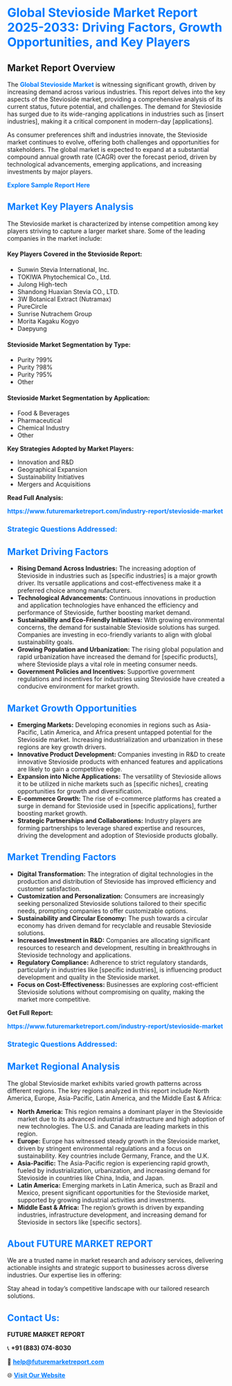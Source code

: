<h1 style="color: #007BFF;">Global Stevioside Market Report 2025-2033: Driving Factors, Growth Opportunities, and Key Players</h1>

<section id="overview">
<h2>Market Report Overview</h2>
<p>The <a href="https://www.futuremarketreport.com/industry-report/stevioside-market" style="color: #007BFF; text-decoration: none;"><strong>Global Stevioside Market</strong></a> is witnessing significant growth, driven by increasing demand across various industries. This report delves into the key aspects of the Stevioside market, providing a comprehensive analysis of its current status, future potential, and challenges. The demand for Stevioside has surged due to its wide-ranging applications in industries such as [insert industries], making it a critical component in modern-day [applications].</p>
<p>As consumer preferences shift and industries innovate, the Stevioside market continues to evolve, offering both challenges and opportunities for stakeholders. The global market is expected to expand at a substantial compound annual growth rate (CAGR) over the forecast period, driven by technological advancements, emerging applications, and increasing investments by major players.</p>
</section>

<section id="overview">
<p><a href="https://www.futuremarketreport.com/request-sample/reportId=98044" style="color: #007BFF; text-decoration: none;"><strong>Explore Sample Report Here</strong></a></p>
</section>

<section id="key-players">
<h2 style="color: #007BFF;">Market Key Players Analysis</h2>
<p>The Stevioside market is characterized by intense competition among key players striving to capture a larger market share. Some of the leading companies in the market include:</p>
<h4>Key Players Covered in the Stevioside Report:</h4>
<ul><li>Sunwin Stevia International, Inc.</li><li>TOKIWA Phytochemical Co., Ltd.</li><li>Julong High-tech</li><li>Shandong Huaxian Stevia CO., LTD.</li><li>3W Botanical Extract (Nutramax)</li><li>PureCircle</li><li>Sunrise Nutrachem Group</li><li>Morita Kagaku Kogyo</li><li>Daepyung</li></ul>
<h4>Stevioside Market Segmentation by Type:</h4>
<ul><li>Purity ?99%</li><li>Purity ?98%</li><li>Purity ?95%</li><li>Other</li></ul>

<h4>Stevioside Market Segmentation by Application:</h4>
<ul><li>Food &amp; Beverages</li><li>Pharmaceutical</li><li>Chemical Industry</li><li>Other</li></ul>
<p><strong>Key Strategies Adopted by Market Players:</strong></p>
<ul>
<li>Innovation and R&D</li>
<li>Geographical Expansion</li>
<li>Sustainability Initiatives</li>
<li>Mergers and Acquisitions</li>
</ul>
</section>

<section>
<p><strong>Read Full Analysis: </strong></p><a href="https://www.futuremarketreport.com/industry-report/stevioside-market" style="color: #007BFF; text-decoration: none;"><strong>https://www.futuremarketreport.com/industry-report/stevioside-market</strong></a>
<h3 style="color: #007BFF;">Strategic Questions Addressed:</h3>
</section>

<section id="driving-factors">
<h2 style="color: #007BFF;">Market Driving Factors</h2>
<ul>
<li><strong>Rising Demand Across Industries:</strong> The increasing adoption of Stevioside in industries such as [specific industries] is a major growth driver. Its versatile applications and cost-effectiveness make it a preferred choice among manufacturers.</li>
<li><strong>Technological Advancements:</strong> Continuous innovations in production and application technologies have enhanced the efficiency and performance of Stevioside, further boosting market demand.</li>
<li><strong>Sustainability and Eco-Friendly Initiatives:</strong> With growing environmental concerns, the demand for sustainable Stevioside solutions has surged. Companies are investing in eco-friendly variants to align with global sustainability goals.</li>
<li><strong>Growing Population and Urbanization:</strong> The rising global population and rapid urbanization have increased the demand for [specific products], where Stevioside plays a vital role in meeting consumer needs.</li>
<li><strong>Government Policies and Incentives:</strong> Supportive government regulations and incentives for industries using Stevioside have created a conducive environment for market growth.</li>
</ul>
</section>

<section id="growth-opportunities">
<h2 style="color: #007BFF;">Market Growth Opportunities</h2>
<ul>
<li><strong>Emerging Markets:</strong> Developing economies in regions such as Asia-Pacific, Latin America, and Africa present untapped potential for the Stevioside market. Increasing industrialization and urbanization in these regions are key growth drivers.</li>
<li><strong>Innovative Product Development:</strong> Companies investing in R&D to create innovative Stevioside products with enhanced features and applications are likely to gain a competitive edge.</li>
<li><strong>Expansion into Niche Applications:</strong> The versatility of Stevioside allows it to be utilized in niche markets such as [specific niches], creating opportunities for growth and diversification.</li>
<li><strong>E-commerce Growth:</strong> The rise of e-commerce platforms has created a surge in demand for Stevioside used in [specific applications], further boosting market growth.</li>
<li><strong>Strategic Partnerships and Collaborations:</strong> Industry players are forming partnerships to leverage shared expertise and resources, driving the development and adoption of Stevioside products globally.</li>
</ul>
</section>

<section id="trending-factors">
<h2 style="color: #007BFF;">Market Trending Factors</h2>
<ul>
<li><strong>Digital Transformation:</strong> The integration of digital technologies in the production and distribution of Stevioside has improved efficiency and customer satisfaction.</li>
<li><strong>Customization and Personalization:</strong> Consumers are increasingly seeking personalized Stevioside solutions tailored to their specific needs, prompting companies to offer customizable options.</li>
<li><strong>Sustainability and Circular Economy:</strong> The push towards a circular economy has driven demand for recyclable and reusable Stevioside solutions.</li>
<li><strong>Increased Investment in R&D:</strong> Companies are allocating significant resources to research and development, resulting in breakthroughs in Stevioside technology and applications.</li>
<li><strong>Regulatory Compliance:</strong> Adherence to strict regulatory standards, particularly in industries like [specific industries], is influencing product development and quality in the Stevioside market.</li>
<li><strong>Focus on Cost-Effectiveness:</strong> Businesses are exploring cost-efficient Stevioside solutions without compromising on quality, making the market more competitive.</li>
</ul>
</section>

<section>
<p><strong>Get Full Report: </strong></p><a href="https://www.futuremarketreport.com/industry-report/stevioside-market" style="color: #007BFF; text-decoration: none;"><strong>https://www.futuremarketreport.com/industry-report/stevioside-market</strong></a>
<h3 style="color: #007BFF;">Strategic Questions Addressed:</h3>
</section>


<section id="regional-analysis">
<h2 style="color: #007BFF;">Market Regional Analysis</h2>
<p>The global Stevioside market exhibits varied growth patterns across different regions. The key regions analyzed in this report include North America, Europe, Asia-Pacific, Latin America, and the Middle East & Africa:</p>
<ul>
<li><strong>North America:</strong> This region remains a dominant player in the Stevioside market due to its advanced industrial infrastructure and high adoption of new technologies. The U.S. and Canada are leading markets in this region.</li>
<li><strong>Europe:</strong> Europe has witnessed steady growth in the Stevioside market, driven by stringent environmental regulations and a focus on sustainability. Key countries include Germany, France, and the U.K.</li>
<li><strong>Asia-Pacific:</strong> The Asia-Pacific region is experiencing rapid growth, fueled by industrialization, urbanization, and increasing demand for Stevioside in countries like China, India, and Japan.</li>
<li><strong>Latin America:</strong> Emerging markets in Latin America, such as Brazil and Mexico, present significant opportunities for the Stevioside market, supported by growing industrial activities and investments.</li>
<li><strong>Middle East & Africa:</strong> The region’s growth is driven by expanding industries, infrastructure development, and increasing demand for Stevioside in sectors like [specific sectors].</li>
</ul>
</section>

<footer>
<h2 style="color: #007BFF;">About FUTURE MARKET REPORT</h2>
<p>We are a trusted name in market research and advisory services, delivering actionable insights and strategic support to businesses across diverse industries. Our expertise lies in offering:</p>

<p>Stay ahead in today’s competitive landscape with our tailored research solutions.</p>

<h2 style="color: #007BFF;">Contact Us:</h2>
<p><strong>FUTURE MARKET REPORT</strong></p>
<p>📞 <strong>+91 (883) 074-8030</strong></p>
<p>📧 <strong><a href="mailto:help@futuremarketreport.com" style="color: #007BFF;">help@futuremarketreport.com</a></strong></p>
<p>🌐 <strong><a href="https://www.futuremarketreport.com/" style="color: #007BFF;">Visit Our Website</a></strong></p>
</footer>